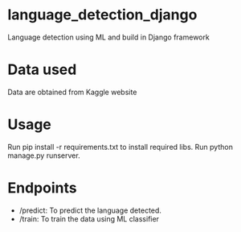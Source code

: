 # language_detection_django
Language detection using ML and build in Django framework

# Data used
Data are obtained from Kaggle website

# Usage
Run pip install -r requirements.txt to install required libs.
Run python manage.py runserver.

# Endpoints
* /predict: To predict the language detected.
* /train: To train the data using ML classifier
